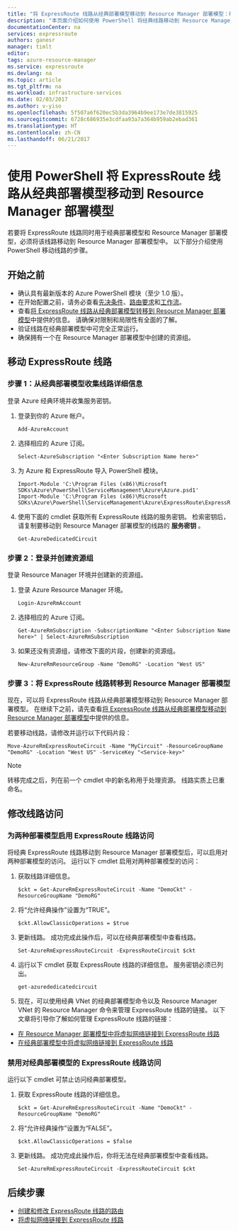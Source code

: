 ```yaml
---
title: "将 ExpressRoute 线路从经典部署模型移动到 Resource Manager 部署模型：PowerShell | Azure"
description: "本页面介绍如何使用 PowerShell 将经典线路移动到 Resource Manager 部署模型。"
documentationCenter: na
services: expressroute
authors: ganesr
manager: timlt
editor: 
tags: azure-resource-manager
ms.service: expressroute
ms.devlang: na
ms.topic: article
ms.tgt_pltfrm: na
ms.workload: infrastructure-services
ms.date: 02/03/2017
ms.author: v-yiso
ms.openlocfilehash: 5f507a6f620ec5b3da3964b9ee173e7de3815925
ms.sourcegitcommit: 6728c686935e3cdfaa93a7a364b959ab2ebad361
ms.translationtype: HT
ms.contentlocale: zh-CN
ms.lasthandoff: 06/21/2017
---
```

# <a name="move-expressroute-circuits-from-the-classic-to-the-resource-manager-deployment-model-using-powershell"></a>使用 PowerShell 将 ExpressRoute 线路从经典部署模型移动到 Resource Manager 部署模型

若要将 ExpressRoute 线路同时用于经典部署模型和 Resource Manager 部署模型，必须将该线路移动到 Resource Manager 部署模型中。 以下部分介绍使用 PowerShell 移动线路的步骤。

## <a name="before-you-begin"></a>开始之前
- 确认具有最新版本的 Azure PowerShell 模块（至少 1.0 版）。 
- 在开始配置之前，请务必查看[先决条件](./expressroute-prerequisites.md)、[路由要求](./expressroute-routing.md)和[工作流](./expressroute-workflows.md)。
- 查看[将 ExpressRoute 线路从经典部署模型转移到 Resource Manager 部署模型](./expressroute-move.md)中提供的信息。 请确保对限制和局限性有全面的了解。
- 验证线路在经典部署模型中可完全正常运行。
- 确保拥有一个在 Resource Manager 部署模型中创建的资源组。

## <a name="move-an-expressroute-circuit"></a>移动 ExpressRoute 线路

### <a name="step-1-gather-circuit-details-from-the-classic-deployment-model"></a>步骤 1：从经典部署模型收集线路详细信息
登录 Azure 经典环境并收集服务密钥。

1. 登录到你的 Azure 帐户。

    ```
    Add-AzureAccount
    ```

2. 选择相应的 Azure 订阅。

    ```
    Select-AzureSubscription "<Enter Subscription Name here>"
    ```

3. 为 Azure 和 ExpressRoute 导入 PowerShell 模块。

    ```
    Import-Module 'C:\Program Files (x86)\Microsoft SDKs\Azure\PowerShell\ServiceManagement\Azure\Azure.psd1'
    Import-Module 'C:\Program Files (x86)\Microsoft SDKs\Azure\PowerShell\ServiceManagement\Azure\ExpressRoute\ExpressRoute.psd1'
    ```

4. 使用下面的 cmdlet 获取所有 ExpressRoute 线路的服务密钥。 检索密钥后，请复制要移动到 Resource Manager 部署模型的线路的 **服务密钥** 。

    ```
    Get-AzureDedicatedCircuit
    ```

### <a name="step-2-sign-in-and-create-a-resource-group"></a>步骤 2：登录并创建资源组
登录 Resource Manager 环境并创建新的资源组。

1. 登录 Azure Resource Manager 环境。

    ```
    Login-AzureRmAccount
    ```

2. 选择相应的 Azure 订阅。

    ```
    Get-AzureRmSubscription -SubscriptionName "<Enter Subscription Name here>" | Select-AzureRmSubscription
    ```

3. 如果还没有资源组，请修改下面的片段，创建新的资源组。

    ```
    New-AzureRmResourceGroup -Name "DemoRG" -Location "West US"
    ```

### <a name="step-3-move-the-expressroute-circuit-to-the-resource-manager-deployment-model"></a>步骤 3：将 ExpressRoute 线路转移到 Resource Manager 部署模型
现在，可以将 ExpressRoute 线路从经典部署模型移动到 Resource Manager 部署模型。 在继续下之前，请先查看[将 ExpressRoute 线路从经典部署模型移动到 Resource Manager 部署模型](./expressroute-move.md)中提供的信息。

若要移动线路，请修改并运行以下代码片段：

```
Move-AzureRmExpressRouteCircuit -Name "MyCircuit" -ResourceGroupName "DemoRG" -Location "West US" -ServiceKey "<Service-key>"
```

>[!NOTE]
> 转移完成之后，列在前一个 cmdlet 中的新名称用于处理资源。 线路实质上已重命名。

## <a name="modify-circuit-access"></a>修改线路访问

### <a name="to-enable-expressroute-circuit-access-for-both-deployment-models"></a>为两种部署模型启用 ExpressRoute 线路访问
将经典 ExpressRoute 线路移动到 Resource Manager 部署模型后，可以启用对两种部署模型的访问。 运行以下 cmdlet 启用对两种部署模型的访问：

1. 获取线路详细信息。

    ```
    $ckt = Get-AzureRmExpressRouteCircuit -Name "DemoCkt" -ResourceGroupName "DemoRG"
    ```

2. 将“允许经典操作”设置为“TRUE”。

    ```
    $ckt.AllowClassicOperations = $true
    ```

3. 更新线路。 成功完成此操作后，可以在经典部署模型中查看线路。

    ```
    Set-AzureRmExpressRouteCircuit -ExpressRouteCircuit $ckt
    ```

4. 运行以下 cmdlet 获取 ExpressRoute 线路的详细信息。 服务密钥必须已列出。 

    ```
    get-azurededicatedcircuit
    ```

5. 现在，可以使用经典 VNet 的经典部署模型命令以及 Resource Manager VNet 的 Resource Manager 命令来管理 ExpressRoute 线路的链接。 以下文章将引导你了解如何管理 ExpressRoute 线路的链接：

- [在 Resource Manager 部署模型中将虚拟网络链接到 ExpressRoute 线路](./expressroute-howto-linkvnet-arm.md)
- [在经典部署模型中将虚拟网络链接到 ExpressRoute 线路](./expressroute-howto-linkvnet-classic.md)

### <a name="to-disable-expressroute-circuit-access-to-the-classic-deployment-model"></a>禁用对经典部署模型的 ExpressRoute 线路访问
运行以下 cmdlet 可禁止访问经典部署模型。

1. 获取 ExpressRoute 线路的详细信息。

    ```
    $ckt = Get-AzureRmExpressRouteCircuit -Name "DemoCkt" -ResourceGroupName "DemoRG"
    ```

2. 将“允许经典操作”设置为“FALSE”。

    ```
    $ckt.AllowClassicOperations = $false
    ```

3. 更新线路。 成功完成此操作后，你将无法在经典部署模型中查看线路。

    ```
    Set-AzureRmExpressRouteCircuit -ExpressRouteCircuit $ckt
    ```

## <a name="next-steps"></a>后续步骤

- [创建和修改 ExpressRoute 线路的路由](./expressroute-howto-routing-arm.md)
- [将虚拟网络链接到 ExpressRoute 线路](./expressroute-howto-linkvnet-arm.md)